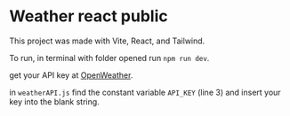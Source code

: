 # Weather react public

This project was made with Vite, React, and Tailwind.

To run, in terminal with folder opened run `npm run dev`.

get your API key at [OpenWeather](https://home.openweathermap.org/api_keys). 

in `weatherAPI.js` find the constant variable `API_KEY` (line 3) and insert your key into the blank string. 
